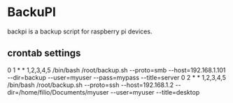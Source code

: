 # BackuPI
backpi is a backup script for raspberry pi devices.

## crontab settings

0 1 * * 1,2,3,4,5 /bin/bash /root/backup.sh --proto=smb --host=192.168.1.101 --dir=backup --user=myuser --pass=mypass --title=server
0 2 * * 1,2,3,4,5 /bin/bash /root/backup.sh --proto=ssh --host=192.168.1.2 --dir=/home/filio/Documents/myuser --user=myuser --title=desktop


